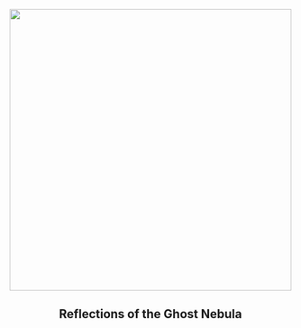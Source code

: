 
<p align="center"><img src="https://apod.nasa.gov/apod/image/2310/GhostNebula_Jarzyna_960.jpg" width="500" height="500"></p>
<h2 align="center"> Reflections of the Ghost Nebula </h2>
